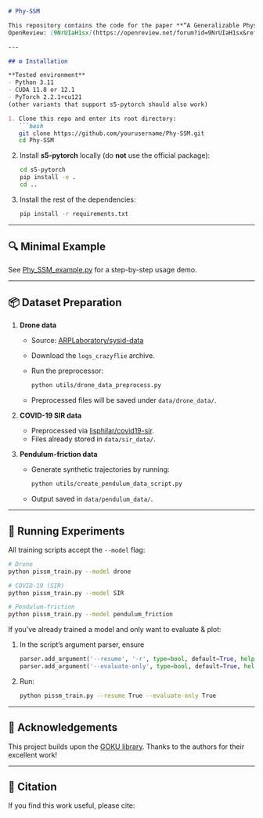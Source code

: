 ````markdown
# Phy-SSM

This repository contains the code for the paper **“A Generalizable Physics-Enhanced State Space Model for Long-Term Dynamics Forecasting in Complex Environments”**, accepted at ICML 2025.  
OpenReview: [9NrUIaH1sx](https://openreview.net/forum?id=9NrUIaH1sx&referrer=%5BAuthor%20Console%5D(%2Fgroup%3Fid%3DICML.cc%2F2025%2FConference%2FAuthors%23your-submissions))

---

## ⚙️ Installation

**Tested environment**  
- Python 3.11  
- CUDA 11.8 or 12.1 
- PyTorch 2.2.1+cu121  
(other variants that support s5-pytorch should also work)

1. Clone this repo and enter its root directory:  
   ```bash
   git clone https://github.com/yourusername/Phy-SSM.git
   cd Phy-SSM
````

2. Install **s5-pytorch** locally (do **not** use the official package):

   ```bash
   cd s5-pytorch
   pip install -e .
   cd ..
   ```

3. Install the rest of the dependencies:

   ```bash
   pip install -r requirements.txt
   ```

---

## 🔍 Minimal Example

See [Phy\_SSM\_example.py](Phy_SSM_example.py) for a step-by-step usage demo.

---

## 📦 Dataset Preparation

1. **Drone data**

   * Source: [ARPLaboratory/sysid-data](https://github.com/arplaboratory/data-driven-system-identification)
   * Download the `logs_crazyflie` archive.
   * Run the preprocessor:

     ```bash
     python utils/drone_data_preprocess.py
     ```
   * Preprocessed files will be saved under `data/drone_data/`.

2. **COVID-19 SIR data**

   * Preprocessed via [lisphilar/covid19-sir](https://github.com/lisphilar/covid19-sir).
   * Files already stored in `data/sir_data/`.

3. **Pendulum-friction data**

   * Generate synthetic trajectories by running:

     ```bash
     python utils/create_pendulum_data_script.py
     ```
   * Output saved in `data/pendulum_data/`.

---

## 🚀 Running Experiments

All training scripts accept the `--model` flag:

```bash
# Drone
python pissm_train.py --model drone

# COVID-19 (SIR)
python pissm_train.py --model SIR

# Pendulum-friction
python pissm_train.py --model pendulum_friction
```

If you’ve already trained a model and only want to evaluate & plot:

1. In the script’s argument parser, ensure

   ```python
   parser.add_argument('--resume', '-r', type=bool, default=True, help='Resume from checkpoint')
   parser.add_argument('--evaluate-only', type=bool, default=True, help='Only evaluate the model and plot locally')
   ```
2. Run:

   ```bash
   python pissm_train.py --resume True --evaluate-only True
   ```

---

## 🙏 Acknowledgements

This project builds upon the [GOKU library](https://github.com/orilinial/GOKU). Thanks to the authors for their excellent work!

---

## 📖 Citation

If you find this work useful, please cite:

<!-- ```bibtex
@inproceedings{yourlastname2025physsm,
  title     = {A Generalizable Physics-Enhanced State Space Model for Long-Term Dynamics Forecasting in Complex Environments},
  author    = {Your Name and Coauthor Name and ...},
  booktitle = {Proceedings of the 2025 International Conference on Machine Learning},
  year      = {2025},
  url       = {https://openreview.net/forum?id=9NrUIaH1sx}
}
``` -->

```
```

